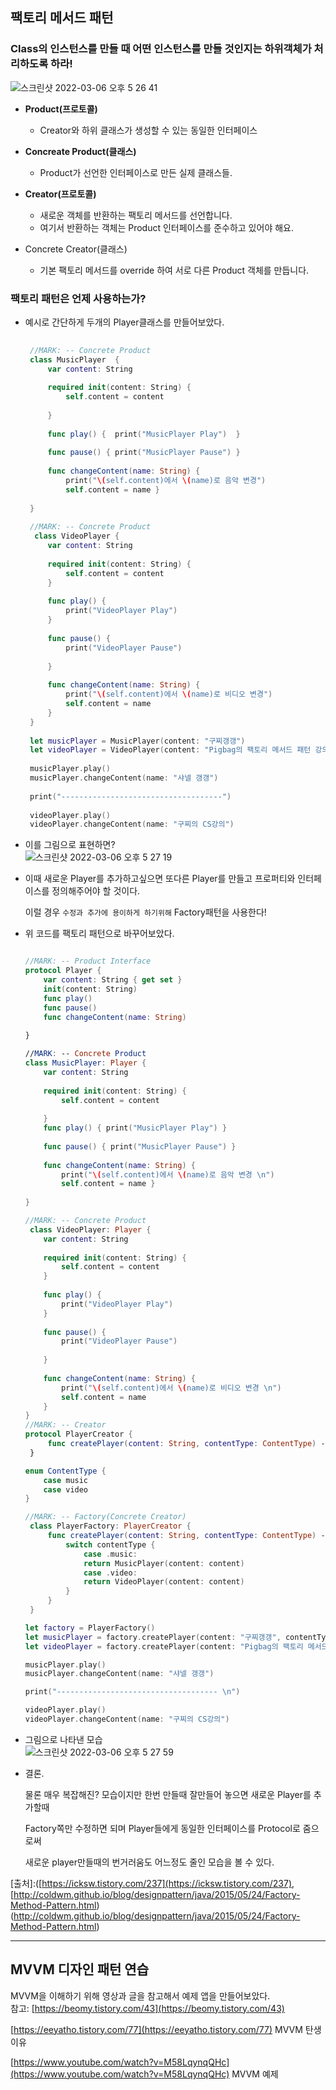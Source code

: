 
## 팩토리 메서드 패턴

### Class의 인스턴스를 만들 때 어떤 인스턴스를 만들 것인지는 하위객체가 처리하도록 하라!
   
   ![스크린샷 2022-03-06 오후 5 26 41](https://user-images.githubusercontent.com/80263729/156915244-63d42d8d-3941-401b-a33c-3b35207f06d1.png)

   - **Product(프로토콜)**
        - Creator와 하위 클래스가 생성할 수 있는 동일한 인터페이스
        
   - **Concreate Product(클래스)**
        - Product가 선언한 인터페이스로 만든 실제 클래스들.
        
   - **Creator(프로토콜)**
        - 새로운 객체를 반환하는 팩토리 메서드를 선언합니다.
        - 여기서 반환하는 객체는 Product 인터페이스를 준수하고 있어야 해요.
        
   - Concrete Creator(클래스)
        - 기본 팩토리 메서드를 override 하여 서로 다른 Product 객체를 만듭니다.
    
   ### 팩토리 패턴은 언제 사용하는가?
    
   - 예시로 간단하게 두개의 Player클래스를 만들어보았다.
        
       ~~~swift
        
        //MARK: -- Concrete Product
        class MusicPlayer  {
            var content: String
            
            required init(content: String) {
                self.content = content
                
            }
            
            func play() {  print("MusicPlayer Play")  }
            
            func pause() { print("MusicPlayer Pause") }
            
            func changeContent(name: String) {
                print("\(self.content)에서 \(name)로 음악 변경")
                self.content = name }
            
        }
        
        //MARK: -- Concrete Product
         class VideoPlayer {
            var content: String
            
            required init(content: String) {
                self.content = content
            }
            
            func play() {
                print("VideoPlayer Play")
            }
            
            func pause() {
                print("VideoPlayer Pause")
                
            }
            
            func changeContent(name: String) {
                print("\(self.content)에서 \(name)로 비디오 변경")
                self.content = name
            }
        }
        
        let musicPlayer = MusicPlayer(content: "구찌갱갱")
        let videoPlayer = VideoPlayer(content: "Pigbag의 팩토리 메서드 패턴 강의")
        
        musicPlayer.play()
        musicPlayer.changeContent(name: "샤넬 갱갱")
        
        print("------------------------------------")
        
        videoPlayer.play()
        videoPlayer.changeContent(name: "구찌의 CS강의")
        ~~~
        
    
   - 이를 그림으로 표현하면?  
     ![스크린샷 2022-03-06 오후 5 27 19](https://user-images.githubusercontent.com/80263729/156915267-d781704d-2288-45c3-ab65-7ba68d15cd52.png)
   
   
        
    
   - 이때 새로운 Player를 추가하고싶으면 또다른 Player를 만들고 프로퍼티와 인터페이스를 정의해주어야 할 것이다.
        
        이럴 경우 `수정과 추가에 용이하게 하기위해` Factory패턴을 사용한다!
        
    
   - 위 코드를 팩토리 패턴으로 바꾸어보았다.
       
        ~~~swift
        
        //MARK: -- Product Interface
        protocol Player {
            var content: String { get set }
            init(content: String)
            func play()
            func pause()
            func changeContent(name: String)
            
        }
        
        //MARK: -- Concrete Product
        class MusicPlayer: Player {
            var content: String
            
            required init(content: String) {
                self.content = content
                
            }
            func play() { print("MusicPlayer Play") }
            
            func pause() { print("MusicPlayer Pause") }
            
            func changeContent(name: String) {
                print("\(self.content)에서 \(name)로 음악 변경 \n")
                self.content = name }
            
        }
        
        //MARK: -- Concrete Product
         class VideoPlayer: Player {
            var content: String
            
            required init(content: String) {
                self.content = content
            }
            
            func play() {
                print("VideoPlayer Play")
            }
            
            func pause() {
                print("VideoPlayer Pause")
                
            }
            
            func changeContent(name: String) {
                print("\(self.content)에서 \(name)로 비디오 변경 \n")
                self.content = name
            }
        }
        //MARK: -- Creator
        protocol PlayerCreator {
             func createPlayer(content: String, contentType: ContentType) -> Player
         }
        
        enum ContentType {
            case music
            case video
        }
        
        //MARK: -- Factory(Concrete Creator)
         class PlayerFactory: PlayerCreator {
             func createPlayer(content: String, contentType: ContentType) -> Player {
                 switch contentType {
                     case .music:
                     return MusicPlayer(content: content)
                     case .video:
                     return VideoPlayer(content: content)
                 }
             }
         }
        
        let factory = PlayerFactory()
        let musicPlayer = factory.createPlayer(content: "구찌갱갱", contentType: .music)
        let videoPlayer = factory.createPlayer(content: "Pigbag의 팩토리 메서드 패턴 강의", contentType: .video)
        
        musicPlayer.play()
        musicPlayer.changeContent(name: "샤넬 갱갱")
        
        print("------------------------------------ \n")
        
        videoPlayer.play()
        videoPlayer.changeContent(name: "구찌의 CS강의")
        ~~~
        
    
   - 그림으로 나타낸 모습  
![스크린샷 2022-03-06 오후 5 27 59](https://user-images.githubusercontent.com/80263729/156915288-d17afb78-5e82-40eb-8679-b827e2929295.png)


    
   - 결론.
        
        물론 매우 복잡해진? 모습이지만 한번 만들때 잘만들어 놓으면 새로운 Player를 추가할때 
        
        Factory쪽만 수정하면 되며 Player들에게 동일한 인터페이스를 Protocol로 줌으로써 
        
        새로운 player만들때의 번거러움도 어느정도 줄인 모습을 볼 수 있다.
        
    
   [출처]:([https://icksw.tistory.com/237](https://icksw.tistory.com/237), [http://coldwm.github.io/blog/designpattern/java/2015/05/24/Factory-Method-Pattern.html)(http://coldwm.github.io/blog/designpattern/java/2015/05/24/Factory-Method-Pattern.html)
   
   - - -
   ## MVVM 디자인 패턴 연습
   MVVM을 이해하기 위해 영상과 글을 참고해서 예제 앱을 만들어보았다.  
   참고: [https://beomy.tistory.com/43](https://beomy.tistory.com/43)

[https://eeyatho.tistory.com/77](https://eeyatho.tistory.com/77) MVVM 탄생 이유

[https://www.youtube.com/watch?v=M58LqynqQHc](https://www.youtube.com/watch?v=M58LqynqQHc)  MVVM 예제
   

